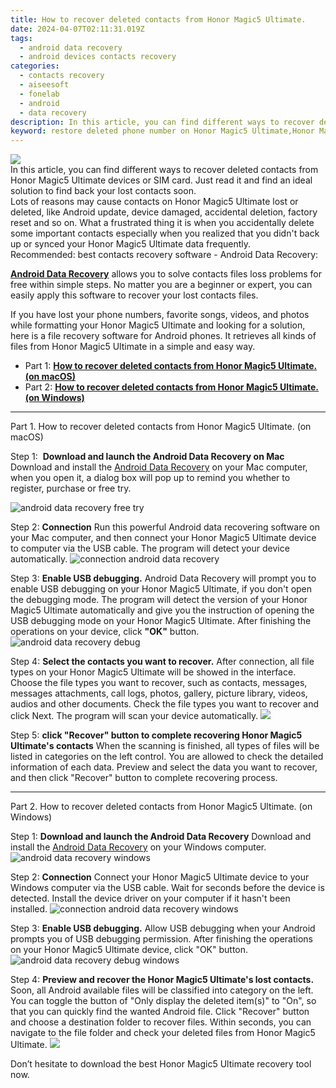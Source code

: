 ```yaml
---
title: How to recover deleted contacts from Honor Magic5 Ultimate.
date: 2024-04-07T02:11:31.019Z
tags: 
  - android data recovery
  - android devices contacts recovery
categories: 
  - contacts recovery
  - aiseesoft
  - fonelab
  - android
  - data recovery
description: In this article, you can find different ways to recover deleted contacts from Honor Magic5 Ultimate devices or SIM card. Just read it and find an ideal solution to find back your lost contacts soon.
keyword: restore deleted phone number on Honor Magic5 Ultimate,Honor Magic5 Ultimate contacts recovery,retrieve wiped phone number Honor Magic5 Ultimate,regain missing contacts,unerase contacts,save erased contacts from Honor Magic5 Ultimate,how to restore your files from Honor Magic5 Ultimate,contacts disappear Honor Magic5 Ultimate,recover contacts from Honor Magic5 Ultimate,Honor Magic5 Ultimate all contacts delete,Honor Magic5 Ultimate issues with contacts deleted,Honor Magic5 Ultimate retrieve deleted contacts
---
```


<img src="https://img0mobiles.techidaily.com/images/best-assets/devices/honor/honor-magic5-ultimate/1.jpg" class="atpl-imgstyle"  />

<div class="atpl-content atpl-for-fonelab-android recover-contacts">

<div class="atpl-post-description-part-1">
In this article, you can find different ways to recover deleted contacts from Honor Magic5 Ultimate devices or SIM card. Just read it and find an ideal solution to find back your lost contacts soon.
</div>




<div class="atpl-post-description-part-2">
<div class="tpl-content-sub-paragraph-question">
  Lots of reasons may cause contacts on Honor Magic5 Ultimate lost or deleted, like Android update, device damaged, accidental deletion, factory reset and so on. What a frustrated thing it is when you accidentally delete some important contacts especially when you realized that you didn't back up or synced your Honor Magic5 Ultimate data frequently.
</div>

</div>

<div class="atpl-post-description-part-3">
<div class="tpl-content-sub-paragraph-title">
    Recommended: best contacts recovery software - Android Data Recovery:
</div>
<div class="tpl-content-sub-paragraph-content">
  <p>
    <a href="https://tools.techidaily.com/aiseesoft-android-data-recovery/" ><strong>Android Data Recovery</strong></a> allows you to solve contacts files loss problems for free within simple steps. No matter you are a beginner or expert, you can easily apply this software to recover your lost contacts files.
  </p>
</div>
<div class="tpl-content-sub-paragraph-content">
    <p>
        If you have lost your phone numbers, favorite songs, videos, and photos while formatting your Honor Magic5 Ultimate and looking for a solution, here is a file recovery software for Android phones. It retrieves all kinds of files from Honor Magic5 Ultimate in a simple and easy way.
    </p>
  </div>
</div>


<ul>
  <li>Part 1: <strong><a href="#p1"> How to recover deleted contacts from Honor Magic5 Ultimate.  (on macOS)</a></strong></li>
  <li>Part 2: <strong><a href="#p2"> How to recover deleted contacts from Honor Magic5 Ultimate.  (on Windows)</a></strong></li>
</ul>




<!-- Part 1 -->
<a id="p1" name="p1" ></a><hr>

<div>
  <span class="atpl-step-part-style">Part 1. How to recover deleted contacts from Honor Magic5 Ultimate. (on macOS)</span>
</div>  

<span class="atpl-stepstyle-a"><span>Step 1: </span></span> <strong>Download and launch the Android Data Recovery on Mac</strong>
Download and install the <a href="https://tools.techidaily.com/aiseesoft-android-data-recovery/" >Android Data Recovery</a> on your Mac computer, when you open it, a dialog box will pop up to remind you whether to register, purchase or free try.

<img src="https://tools.techidaily.com/images/apps/aiseesoft/android-data-recovery/mac-free-try.png" class="atpl-imgstyle" alt="android data recovery free try" />

<span class="atpl-stepstyle-a"><span>Step 2: </span></span> <strong>Connection</strong>
Run this powerful Android data recovering software on your Mac computer, and then connect your Honor Magic5 Ultimate device to computer via the USB cable. The program will detect your device automatically.
<img src="https://tools.techidaily.com/images/apps/aiseesoft/android-data-recovery/mac-connection-interface.jpg" class="atpl-imgstyle" alt="connection android data recovery" />

<span class="atpl-stepstyle-a"><span>Step 3: </span></span> <strong>Enable USB debugging.</strong>
Android Data Recovery will prompt you to enable USB debugging on your Honor Magic5 Ultimate, if you don't open the debugging mode. The program will detect the version of your Honor Magic5 Ultimate automatically and give you the instruction of opening the USB debugging mode on your Honor Magic5 Ultimate. After finishing the operations on your device, click <strong>"OK"</strong> button.
<img src="https://tools.techidaily.com/images/apps/aiseesoft/android-data-recovery/mac-android-usb-debug.jpg"  class="atpl-imgstyle" alt="android data recovery debug" />

<span class="atpl-stepstyle-a"><span>Step 4: </span></span> <strong>Select the contacts you want to recover.</strong>
After connection, all file types on your Honor Magic5 Ultimate will be showed in the interface. Choose the file types you want to recover, such as contacts, messages, messages attachments, call logs, photos, gallery, picture library, videos, audios and other documents. Check the file types you want to recover and click Next. The program will scan your device automatically.
<img src="https://tools.techidaily.com/images/apps/aiseesoft/android-data-recovery/mac-choose-type-contacts.jpg" class="atpl-imgstyle"  />

<span class="atpl-stepstyle-a"><span>Step 5: </span></span> <strong>click "Recover" button to  complete recovering Honor Magic5 Ultimate's contacts</strong>
When the scanning is finished, all types of files will be listed in categories on the left control. You are allowed to check the detailed information of each data. Preview and select the data you want to recover, and then click "Recover" button to complete recovering process.


<a id="p2" name="p2"></a><hr>

<!-- Part 2 -->
<div>
  <span class="atpl-step-part-style">Part 2. How to recover deleted contacts from Honor Magic5 Ultimate. (on Windows)</span>
</div>

<span class="atpl-stepstyle-a"><span>Step 1: </span></span> <strong>Download and launch the Android Data Recovery</strong>
Download and install the <a href="https://tools.techidaily.com/aiseesoft-android-data-recovery/" >Android Data Recovery</a> on your Windows computer.
<img src="https://tools.techidaily.com/images/apps/aiseesoft/android-data-recovery/win-start-interface.png"  class="atpl-imgstyle" alt="android data recovery windows" />

<span class="atpl-stepstyle-a"><span>Step 2: </span></span> <strong>Connection</strong>
Connect your Honor Magic5 Ultimate device to your Windows computer via the USB cable. Wait for seconds before the device is detected. Install the device driver on your computer if it hasn't been installed.
<img src="https://tools.techidaily.com/images/apps/aiseesoft/android-data-recovery/win-connection-interface.png" class="atpl-imgstyle" alt="connection android data recovery windows" />

<span class="atpl-stepstyle-a"><span>Step 3: </span></span> <strong>Enable USB debugging.</strong>
Allow USB debugging when your Android prompts you of USB debugging permission. After finishing the operations on your Honor Magic5 Ultimate device, click "OK" button.
<img src="https://tools.techidaily.com/images/apps/aiseesoft/android-data-recovery/win-android-usb-debug.png" class="atpl-imgstyle" alt="android data recovery debug windows" />

<span class="atpl-stepstyle-a"><span>Step 4: </span></span> <strong>Preview and recover the Honor Magic5 Ultimate's lost contacts.</strong>
Soon, all Android available files will be classified into category on the left. You can toggle the button of "Only display the deleted item(s)" to "On", so that you can quickly find the wanted Android file. Click "Recover" button and choose a destination folder to recover files. Within seconds, you can navigate to the file folder and check your deleted files from Honor Magic5 Ultimate.
<img src="https://tools.techidaily.com/images/apps/aiseesoft/android-data-recovery/win-recover-contacts.jpg" class="atpl-imgstyle"  />

<div class="atpl-post-description-part-4">
<div class="tpl-content-sub-paragraph-normal">
    <p>
        Don’t hesitate to download the best Honor Magic5 Ultimate recovery tool now.
    </p>
</div>
</div>

<ins class="adsbygoogle"
     style="display:block"
     data-ad-client="ca-pub-7571918770474297"
     data-ad-slot="8358498916"
     data-ad-format="auto"
     data-full-width-responsive="true"></ins>



</div>
<ins class="adsbygoogle"
    style="display:block"
    data-ad-format="autorelaxed"
    data-ad-client="ca-pub-7571918770474297"
    data-ad-slot="1223367746"></ins>

